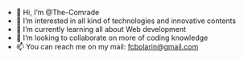- 👋 Hi, I’m @The-Comrade
- 👀 I’m interested in all kind of technologies and innovative contents
- 🌱 I’m currently learning all about Web development 
- 💞️ I’m looking to collaborate on more of coding knowledge 
- 📫 You can reach me on my mail: fcbolarin@gmail.com

<!---
The-Comrade-s/The-Comrade is a ✨ special ✨ repository because its all about Vawulence`README.md` (this file) appears on your GitHub profile.
You can click the Preview link to take a look at your changes.
--->
